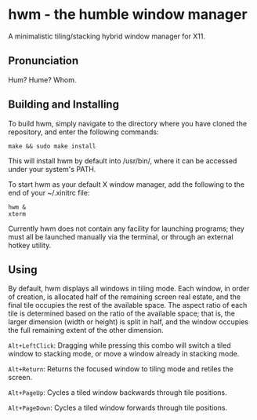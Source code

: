 # hwm - the humble window manager
A minimalistic tiling/stacking hybrid window manager for X11.

## Pronunciation
Hum? Hume? Whom.

## Building and Installing
To build hwm, simply navigate to the directory where you have cloned the repository, and enter the following commands:

```
make && sudo make install
```

This will install hwm by default into /usr/bin/, where it can be accessed under your system's PATH.

To start hwm as your default X window manager, add the following to the end of your ~/.xinitrc file:

```
hwm &
xterm
```

Currently hwm does not contain any facility for launching programs; they must all be launched manually via the terminal, or through an external hotkey utility.

## Using

By default, hwm displays all windows in tiling mode. Each window, in order of creation, is allocated half of the remaining screen real estate, and the final tile occupies the rest of the available space. The aspect ratio of each tile is determined based on the ratio of the available space; that is, the larger dimension (width or height) is split in half, and the window occupies the full remaining extent of the other dimension.

`Alt+LeftClick`: Dragging while pressing this combo will switch a tiled window to stacking mode, or move a window already in stacking mode.

`Alt+Return`: Returns the focused window to tiling mode and retiles the screen.

`Alt+PageUp`: Cycles a tiled window backwards through tile positions.

`Alt+PageDown`: Cycles a tiled window forwards through tile positions.
